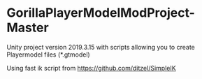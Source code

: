 # GorillaPlayerModelModProject-Master
Unity project version 2019.3.15 with scripts allowing you to create Playermodel files (*.gtmodel)

Using fast ik script from https://github.com/ditzel/SimpleIK
